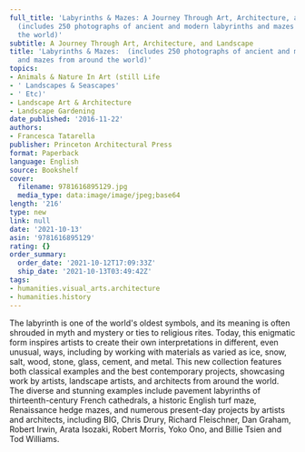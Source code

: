 ```yaml
---
full_title: 'Labyrinths & Mazes: A Journey Through Art, Architecture, and Landscape
  (includes 250 photographs of ancient and modern labyrinths and mazes from around
  the world)'
subtitle: A Journey Through Art, Architecture, and Landscape
title: 'Labyrinths & Mazes:  (includes 250 photographs of ancient and modern labyrinths
  and mazes from around the world)'
topics:
- Animals & Nature In Art (still Life
- ' Landscapes & Seascapes'
- ' Etc)'
- Landscape Art & Architecture
- Landscape Gardening
date_published: '2016-11-22'
authors:
- Francesca Tatarella
publisher: Princeton Architectural Press
format: Paperback
language: English
source: Bookshelf
cover:
  filename: 9781616895129.jpg
  media_type: data:image/image/jpeg;base64
length: '216'
type: new
link: null
date: '2021-10-13'
asin: '9781616895129'
rating: {}
order_summary:
  order_date: '2021-10-12T17:09:33Z'
  ship_date: '2021-10-13T03:49:42Z'
tags:
- humanities.visual_arts.architecture
- humanities.history
---
```

The labyrinth is one of the world's oldest symbols, and its meaning is often shrouded in myth and mystery or ties to religious rites. Today, this enigmatic form inspires artists to create their own interpretations in different, even unusual, ways, including by working with materials as varied as ice, snow, salt, wood, stone, glass, cement, and metal. This new collection features both classical examples and the best contemporary projects, showcasing work by artists, landscape artists, and architects from around the world. The diverse and stunning examples include pavement labyrinths of thirteenth-century French cathedrals, a historic English turf maze, Renaissance hedge mazes, and numerous present-day projects by artists and architects, including BIG, Chris Drury, Richard Fleischner, Dan Graham, Robert Irwin, Arata Isozaki, Robert Morris, Yoko Ono, and Billie Tsien and Tod Williams.
